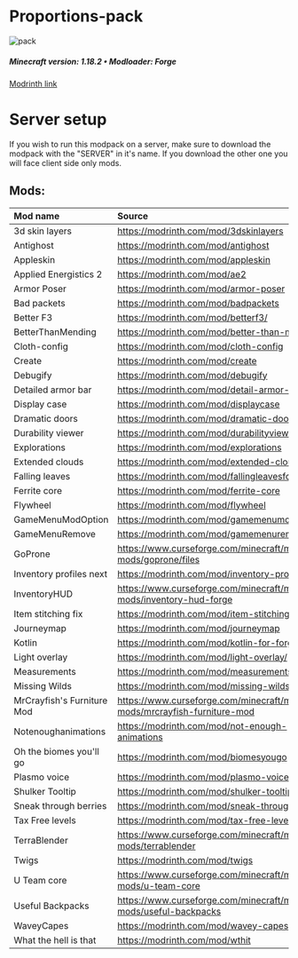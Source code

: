 # Proportions-pack
![pack](https://user-images.githubusercontent.com/100392072/178622534-4f070279-9f2b-4976-8743-19a67b8a8693.png)


##### Minecraft version: 1.18.2 • Modloader: Forge
[Modrinth link](https://modrinth.com/modpack/proportion)


# Server setup
If you wish to run this modpack on a server, make sure to download the modpack with the "SERVER" in it's name. If you download the other one you will face client side only mods.

## Mods:
|Mod name|Source|
|:----|:----|
|3d skin layers|https://modrinth.com/mod/3dskinlayers|
|Antighost|https://modrinth.com/mod/antighost|
|Appleskin|https://modrinth.com/mod/appleskin|
|Applied Energistics 2|https://modrinth.com/mod/ae2|
|Armor Poser|https://modrinth.com/mod/armor-poser|
|Bad packets|https://modrinth.com/mod/badpackets|
|Better F3|https://modrinth.com/mod/betterf3/|
|BetterThanMending|https://modrinth.com/mod/better-than-mending|
|Cloth-config|https://modrinth.com/mod/cloth-config|
|Create|https://modrinth.com/mod/create|
|Debugify|https://modrinth.com/mod/debugify|
|Detailed armor bar|https://modrinth.com/mod/detail-armor-bar|
|Display case|https://modrinth.com/mod/displaycase|
|Dramatic doors|https://modrinth.com/mod/dramatic-doors|
|Durability viewer|https://modrinth.com/mod/durabilityviewer|
|Explorations|https://modrinth.com/mod/explorations|
|Extended clouds|https://modrinth.com/mod/extended-clouds|
|Falling leaves|https://modrinth.com/mod/fallingleavesforge|
|Ferrite core|https://modrinth.com/mod/ferrite-core|
|Flywheel|https://modrinth.com/mod/flywheel|
|GameMenuModOption|https://modrinth.com/mod/gamemenumodoption|
|GameMenuRemove|https://modrinth.com/mod/gamemenuremovegfarb|
|GoProne|https://www.curseforge.com/minecraft/mc-mods/goprone/files|
|Inventory profiles next|https://modrinth.com/mod/inventory-profiles-next|
|InventoryHUD|https://www.curseforge.com/minecraft/mc-mods/inventory-hud-forge|
|Item stitching fix|https://modrinth.com/mod/item-stitching-fix/|
|Journeymap|https://modrinth.com/mod/journeymap|
|Kotlin|https://modrinth.com/mod/kotlin-for-forge|
|Light overlay|https://modrinth.com/mod/light-overlay/|
|Measurements|https://modrinth.com/mod/measurements|
|Missing Wilds|https://modrinth.com/mod/missing-wilds|
|MrCrayfish's Furniture Mod|https://www.curseforge.com/minecraft/mc-mods/mrcrayfish-furniture-mod|
|Notenoughanimations|https://modrinth.com/mod/not-enough-animations|
|Oh the biomes you'll go|https://modrinth.com/mod/biomesyougo|
|Plasmo voice|https://modrinth.com/mod/plasmo-voice|
|Shulker Tooltip|https://modrinth.com/mod/shulker-tooltip|
|Sneak through berries|https://modrinth.com/mod/sneak-through-berries|
|Tax Free levels|https://modrinth.com/mod/tax-free-levels|
|TerraBlender|https://www.curseforge.com/minecraft/mc-mods/terrablender|
|Twigs|https://modrinth.com/mod/twigs|
|U Team core|https://www.curseforge.com/minecraft/mc-mods/u-team-core|
|Useful Backpacks|https://www.curseforge.com/minecraft/mc-mods/useful-backpacks|
|WaveyCapes|https://modrinth.com/mod/wavey-capes|
|What the hell is that|https://modrinth.com/mod/wthit|


